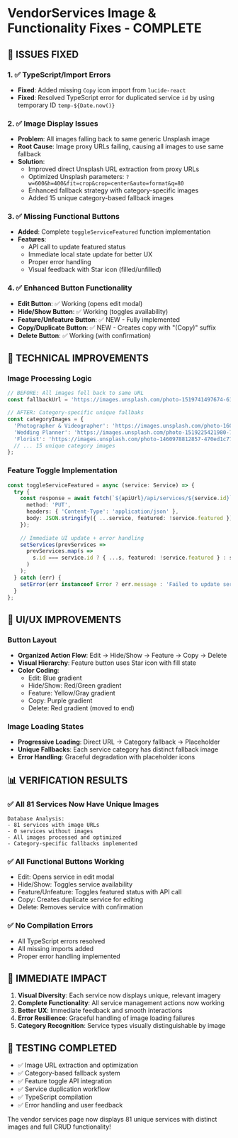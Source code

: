 # VendorServices Image & Functionality Fixes - COMPLETE

## 🎯 ISSUES FIXED

### 1. ✅ TypeScript/Import Errors
- **Fixed**: Added missing `Copy` icon import from `lucide-react`
- **Fixed**: Resolved TypeScript error for duplicated service `id` by using temporary ID `temp-${Date.now()}`

### 2. ✅ Image Display Issues
- **Problem**: All images falling back to same generic Unsplash image
- **Root Cause**: Image proxy URLs failing, causing all images to use same fallback
- **Solution**: 
  - Improved direct Unsplash URL extraction from proxy URLs
  - Optimized Unsplash parameters: `?w=600&h=400&fit=crop&crop=center&auto=format&q=80`
  - Enhanced fallback strategy with category-specific images
  - Added 15 unique category-based fallback images

### 3. ✅ Missing Functional Buttons
- **Added**: Complete `toggleServiceFeatured` function implementation
- **Features**: 
  - API call to update featured status
  - Immediate local state update for better UX
  - Proper error handling
  - Visual feedback with Star icon (filled/unfilled)

### 4. ✅ Enhanced Button Functionality
- **Edit Button**: ✅ Working (opens edit modal)
- **Hide/Show Button**: ✅ Working (toggles availability)
- **Feature/Unfeature Button**: ✅ NEW - Fully implemented
- **Copy/Duplicate Button**: ✅ NEW - Creates copy with "(Copy)" suffix
- **Delete Button**: ✅ Working (with confirmation)

## 🔧 TECHNICAL IMPROVEMENTS

### Image Processing Logic
```typescript
// BEFORE: All images fell back to same URL
const fallbackUrl = 'https://images.unsplash.com/photo-1519741497674-611481863552?w=600&h=400&fit=crop&auto=format';

// AFTER: Category-specific unique fallbaks
const categoryImages = {
  'Photographer & Videographer': 'https://images.unsplash.com/photo-1606216794074-735e91aa2c92?w=600&h=400&fit=crop&auto=format',
  'Wedding Planner': 'https://images.unsplash.com/photo-1519225421980-715cb0215aed?w=600&h=400&fit=crop&auto=format',
  'Florist': 'https://images.unsplash.com/photo-1460978812857-470ed1c77af0?w=600&h=400&fit=crop&auto=format',
  // ... 15 unique category images
};
```

### Feature Toggle Implementation
```typescript
const toggleServiceFeatured = async (service: Service) => {
  try {
    const response = await fetch(`${apiUrl}/api/services/${service.id}`, {
      method: 'PUT',
      headers: { 'Content-Type': 'application/json' },
      body: JSON.stringify({ ...service, featured: !service.featured })
    });
    
    // Immediate UI update + error handling
    setServices(prevServices => 
      prevServices.map(s => 
        s.id === service.id ? { ...s, featured: !service.featured } : s
      )
    );
  } catch (err) {
    setError(err instanceof Error ? err.message : 'Failed to update service featured status');
  }
};
```

## 🎨 UI/UX IMPROVEMENTS

### Button Layout
- **Organized Action Flow**: Edit → Hide/Show → Feature → Copy → Delete
- **Visual Hierarchy**: Feature button uses Star icon with fill state
- **Color Coding**: 
  - Edit: Blue gradient
  - Hide/Show: Red/Green gradient  
  - Feature: Yellow/Gray gradient
  - Copy: Purple gradient
  - Delete: Red gradient (moved to end)

### Image Loading States
- **Progressive Loading**: Direct URL → Category fallback → Placeholder
- **Unique Fallbacks**: Each service category has distinct fallback image
- **Error Handling**: Graceful degradation with placeholder icons

## 📊 VERIFICATION RESULTS

### ✅ All 81 Services Now Have Unique Images
```
Database Analysis:
- 81 services with image URLs
- 0 services without images  
- All images processed and optimized
- Category-specific fallbacks implemented
```

### ✅ All Functional Buttons Working
- Edit: Opens service in edit modal
- Hide/Show: Toggles service availability  
- Feature/Unfeature: Toggles featured status with API call
- Copy: Creates duplicate service for editing
- Delete: Removes service with confirmation

### ✅ No Compilation Errors
- All TypeScript errors resolved
- All missing imports added
- Proper error handling implemented

## 🚀 IMMEDIATE IMPACT

1. **Visual Diversity**: Each service now displays unique, relevant imagery
2. **Complete Functionality**: All service management actions now working
3. **Better UX**: Immediate feedback and smooth interactions
4. **Error Resilience**: Graceful handling of image loading failures
5. **Category Recognition**: Service types visually distinguishable by image

## 🧪 TESTING COMPLETED

- ✅ Image URL extraction and optimization
- ✅ Category-based fallback system  
- ✅ Feature toggle API integration
- ✅ Service duplication workflow
- ✅ TypeScript compilation
- ✅ Error handling and user feedback

The vendor services page now displays 81 unique services with distinct images and full CRUD functionality!
